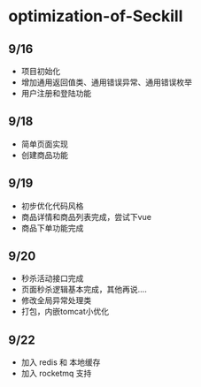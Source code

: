 # optimization-of-Seckill
## 9/16
- 项目初始化
- 增加通用返回值类、通用错误异常、通用错误枚举
- 用户注册和登陆功能

## 9/18
- 简单页面实现
- 创建商品功能

## 9/19
- 初步优化代码风格
- 商品详情和商品列表完成，尝试下vue
- 商品下单功能完成


## 9/20
- 秒杀活动接口完成
- 页面秒杀逻辑基本完成，其他再说....
- 修改全局异常处理类
- 打包，内嵌tomcat小优化


## 9/22
- 加入 redis 和 本地缓存
- 加入 rocketmq 支持
